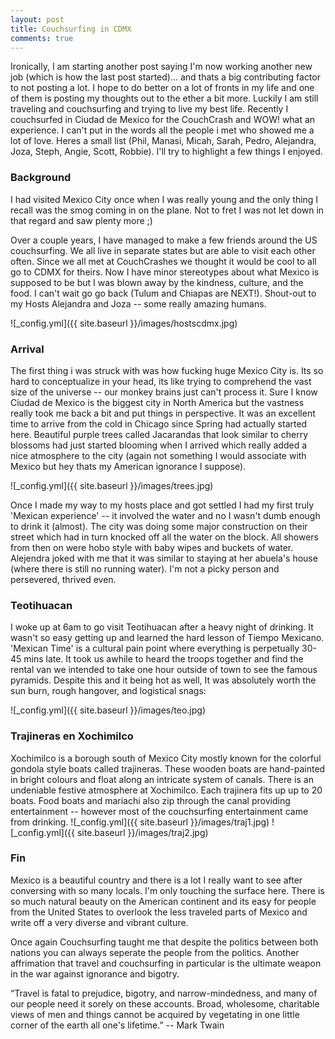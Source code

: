 ```yaml
---
layout: post
title: Couchsurfing in CDMX
comments: true
---
```

Ironically, I am starting another post saying I'm now working another new job (which is how the last post started)... and thats a big contributing factor to not posting a lot. I hope to do better on a lot of fronts in my life and one of them is posting my thoughts out to the ether a bit more. 
Luckily I am still traveling and couchsurfing and trying to live my best life. Recently I couchsurfed in Ciudad de Mexico for the CouchCrash and WOW! what an experience.  I can't put in the words all the people i met who showed me a lot of love. Heres a small list (Phil, Manasi, Micah, Sarah, Pedro, Alejandra, Joza, Steph, Angie, Scott, Robbie). I'll try to highlight a few things I enjoyed. 

### Background
I had visited Mexico City once when I was really young and the only thing I recall was the smog coming in on the plane. Not to fret I was not let down in that regard and saw plenty more ;)

Over a couple years, I have managed to make a few friends around the US couchsurfing. We all live in separate states but are able to visit each other often. Since we all met at CouchCrashes we thought it would be cool to all go to CDMX for theirs. Now I have minor stereotypes about what Mexico is supposed to be but I was blown away by the kindness, culture, and the food. I can't wait go go back (Tulum and Chiapas are NEXT!). Shout-out to my Hosts Alejandra and Joza -- some really amazing humans. 

![_config.yml]({{ site.baseurl }}/images/hostscdmx.jpg)


### Arrival 
The first thing i was struck with was how fucking huge Mexico City is. Its so hard to conceptualize in your head, its like trying to comprehend the vast size of the universe -- our monkey brains just can't process it. Sure I know Ciudad de Mexico is the biggest city in North America but the vastness really took me back a bit and put things in perspective. It was an excellent time to arrive from the cold in Chicago since Spring had actually started here. Beautiful purple trees called Jacarandas that look similar to cherry blossoms had just started blooming when I arrived which really added a nice atmosphere to the city (again not something I would associate with Mexico but hey thats my American ignorance I suppose). 

![_config.yml]({{ site.baseurl }}/images/trees.jpg)

Once I made my way to my hosts place and got settled I had my first truly 'Mexican experience' -- it involved the water and no I wasn't dumb enough to drink it (almost). The city was doing some major construction on their street which had in turn knocked off all the water on the block. All showers from then on were hobo style with baby wipes and buckets of water. Alejendra joked with me that it was similar to staying at her abuela's house (where there is still no running water). I'm not a picky person and persevered, thrived even.

### Teotihuacan
I woke up at 6am to go visit Teotihuacan after a heavy night of drinking. It wasn't so easy getting up and learned the hard lesson of Tiempo Mexicano. 'Mexican Time' is a cultural pain point where everything is perpetually 30-45 mins late. It took us awhile to heard the troops together and find the rental van we intended to take one hour outside of town to see the famous pyramids. Despite this and it being hot as well, It was absolutely worth the sun burn, rough hangover, and logistical snags:

![_config.yml]({{ site.baseurl }}/images/teo.jpg)

### Trajineras en Xochimilco
Xochimilco is a borough south of Mexico City mostly known for the colorful gondola style boats called trajineras. These wooden boats are hand-painted in bright colours and float along an intricate system of canals. There is an undeniable festive atmosphere at Xochimilco. Each trajinera fits up up to 20 boats. Food boats and mariachi also zip through the canal providing entertainment -- however most of the couchsurfing entertainment came from drinking. 
![_config.yml]({{ site.baseurl }}/images/traj1.jpg)
![_config.yml]({{ site.baseurl }}/images/traj2.jpg)

### Fin
Mexico is a beautiful country and there is a lot I really want to see after conversing with so many locals. I'm only touching the surface here. There is so much natural beauty on the American continent and its easy for people from the United States to overlook the less traveled parts of Mexico and write off a very diverse and vibrant culture. 

Once again Couchsurfing taught me that despite the politics between both nations you can always seperate the people from the politics. Another affrimation that travel and couchsurfing in particular is the ultimate weapon in the war against ignorance and bigotry. 

“Travel is fatal to prejudice, bigotry, and narrow-mindedness, and many of our people need it sorely on these accounts. Broad, wholesome, charitable views of men and things cannot be acquired by vegetating in one little corner of the earth all one's lifetime.” -- Mark Twain







